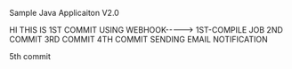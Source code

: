 
Sample Java Applicaiton V2.0

HI THIS IS 1ST COMMIT USING WEBHOOK-----> 1ST-COMPILE JOB
2ND COMMIT
3RD COMMIT
4TH COMMIT SENDING EMAIL NOTIFICATION

5th commit
